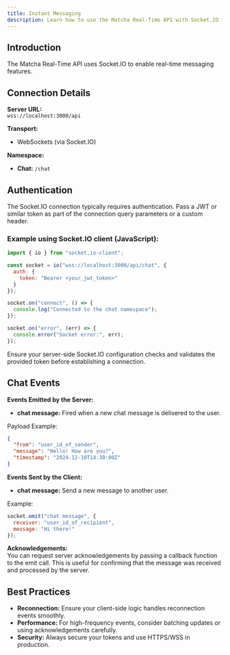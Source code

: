 ```yaml
---
title: Instant Messaging
description: Learn how to use the Matcha Real-Time API with Socket.IO for instant messaging features.
---
```


## Introduction

The Matcha Real-Time API uses Socket.IO to enable real-time messaging features.

## Connection Details

**Server URL:**  
`wss://localhost:3000/api`

**Transport:**  
- WebSockets (via Socket.IO)

**Namespace:**  
- **Chat:** `/chat`

## Authentication

The Socket.IO connection typically requires authentication. Pass a JWT or similar token as part of the connection query parameters or a custom header.

### Example using Socket.IO client (JavaScript):
```javascript
import { io } from "socket.io-client";

const socket = io("wss://localhost:3000/api/chat", {
  auth: {
    token: "Bearer <your_jwt_token>"
  }
});

socket.on("connect", () => {
  console.log("Connected to the chat namespace");
});

socket.on("error", (err) => {
  console.error("Socket error:", err);
});
```

Ensure your server-side Socket.IO configuration checks and validates the provided token before establishing a connection.

## Chat Events

**Events Emitted by the Server:**
- **chat message:** Fired when a new chat message is delivered to the user.  

Payload Example:
```json
{
  "from": "user_id_of_sender",
  "message": "Hello! How are you?",
  "timestamp": "2024-12-10T14:30:00Z"
}
```

**Events Sent by the Client:**
- **chat message:** Send a new message to another user.  

Example:
```javascript
socket.emit("chat message", {
  receiver: "user_id_of_recipient",
  message: "Hi there!"
});
```

**Acknowledgements:**  
You can request server acknowledgements by passing a callback function to the emit call. This is useful for confirming that the message was received and processed by the server.

## Best Practices

- **Reconnection:** Ensure your client-side logic handles reconnection events smoothly.
- **Performance:** For high-frequency events, consider batching updates or using acknowledgements carefully.
- **Security:** Always secure your tokens and use HTTPS/WSS in production.
